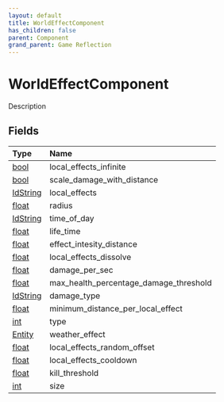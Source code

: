 ```yaml
---
layout: default
title: WorldEffectComponent
has_children: false
parent: Component
grand_parent: Game Reflection
---
```

# WorldEffectComponent
Description 

## Fields
| Type | Name |
|:-------------|:--------------|
| [bool](/game-reflection/components/bool.md) | local_effects_infinite |
| [bool](/game-reflection/components/bool.md) | scale_damage_with_distance |
| [IdString](/game-reflection/components/id_string.md) | local_effects |
| [float](/game-reflection/components/float.md) | radius |
| [IdString](/game-reflection/components/id_string.md) | time_of_day |
| [float](/game-reflection/components/float.md) | life_time |
| [float](/game-reflection/components/float.md) | effect_intesity_distance |
| [float](/game-reflection/components/float.md) | local_effects_dissolve |
| [float](/game-reflection/components/float.md) | damage_per_sec |
| [float](/game-reflection/components/float.md) | max_health_percentage_damage_threshold |
| [IdString](/game-reflection/components/id_string.md) | damage_type |
| [float](/game-reflection/components/float.md) | minimum_distance_per_local_effect |
| [int](/game-reflection/enums/int.md) | type |
| [Entity](/game-reflection/classes/entity.md) | weather_effect |
| [float](/game-reflection/components/float.md) | local_effects_random_offset |
| [float](/game-reflection/components/float.md) | local_effects_cooldown |
| [float](/game-reflection/components/float.md) | kill_threshold |
| [int](/game-reflection/enums/int.md) | size |
